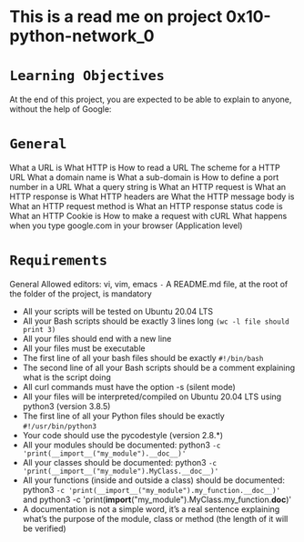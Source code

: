 # This is a read me on project 0x10-python-network_0

# `Learning Objectives`
At the end of this project, you are expected to be able to explain to anyone, without the help of Google:

# `General`
What a URL is
What HTTP is
How to read a URL
The scheme for a HTTP URL
What a domain name is
What a sub-domain is
How to define a port number in a URL
What a query string is
What an HTTP request is
What an HTTP response is
What HTTP headers are
What the HTTP message body is
What an HTTP request method is
What an HTTP response status code is
What an HTTP Cookie is
How to make a request with cURL
What happens when you type google.com in your browser (Application level)

# `Requirements`
General
Allowed editors: vi, vim, emacs
`-` A README.md file, at the root of the folder of the project, is mandatory
- All your scripts will be tested on Ubuntu 20.04 LTS
- All your Bash scripts should be exactly 3 lines long `(wc -l file should print 3)`
- All your files should end with a new line
- All your files must be executable
- The first line of all your bash files should be exactly `#!/bin/bash`
- The second line of all your Bash scripts should be a comment explaining what is the script doing
- All curl commands must have the option -s (silent mode)
- All your files will be interpreted/compiled on Ubuntu 20.04 LTS using python3 (version 3.8.5)
- The first line of all your Python files should be exactly `#!/usr/bin/python3`
- Your code should use the pycodestyle (version 2.8.*)
- All your modules should be documented: python3 `-c 'print(__import__("my_module").__doc__)'`
- All your classes should be documented: python3 `-c 'print(__import__("my_module").MyClass.__doc__)'`
- All your functions (inside and outside a class) should be documented: python3 `-c 'print(__import__("my_module").my_function.__doc__)'` and python3 -c 'print(__import__("my_module").MyClass.my_function.__doc__)'
- A documentation is not a simple word, it’s a real sentence explaining what’s the purpose of the module, class or method (the length of it will be verified)
